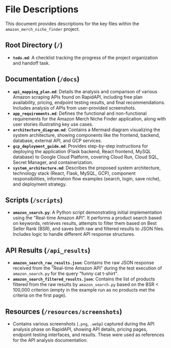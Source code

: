 # File Descriptions

This document provides descriptions for the key files within the `amazon_merch_niche_finder` project.

## Root Directory (`/`)

*   **`todo.md`**: A checklist tracking the progress of the project organization and handoff task.

## Documentation (`/docs`)

*   **`api_mapping_plan.md`**: Details the analysis and comparison of various Amazon scraping APIs found on RapidAPI, including free plan availability, pricing, endpoint testing results, and final recommendations. Includes analysis of APIs from user-provided screenshots.
*   **`app_requirements.md`**: Defines the functional and non-functional requirements for the Amazon Merch Niche Finder application, along with user stories illustrating key use cases.
*   **`architecture_diagram.md`**: Contains a Mermaid diagram visualizing the system architecture, showing components like the frontend, backend, database, external API, and GCP services.
*   **`gcp_deployment_guide.md`**: Provides step-by-step instructions for deploying the application (Flask backend, React frontend, MySQL database) to Google Cloud Platform, covering Cloud Run, Cloud SQL, Secret Manager, and containerization.
*   **`system_architecture.md`**: Describes the proposed system architecture, technology stack (React, Flask, MySQL, GCP), component responsibilities, information flow examples (search, login, save niche), and deployment strategy.

## Scripts (`/scripts`)

*   **`amazon_search.py`**: A Python script demonstrating initial implementation using the "Real-time Amazon API". It performs a product search based on keywords, retrieves results, attempts to filter them based on Best Seller Rank (BSR), and saves both raw and filtered results to JSON files. Includes logic to handle different API response structures.

## API Results (`/api_results`)

*   **`amazon_search_raw_results.json`**: Contains the raw JSON response received from the "Real-time Amazon API" during the test execution of `amazon_search.py` for the query "funny cat t-shirt".
*   **`amazon_search_filtered_results.json`**: Contains the list of products filtered from the raw results by `amazon_search.py` based on the BSR < 100,000 criterion (empty in the example run as no products met the criteria on the first page).

## Resources (`/resources/screenshots`)

*   Contains various screenshots (`.png`, `.webp`) captured during the API analysis phase on RapidAPI, showing API details, pricing pages, endpoint testing interfaces, and results. These were used as references for the API analysis documentation.
